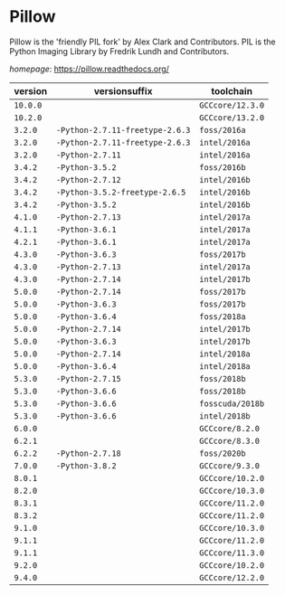 # Pillow

Pillow is the 'friendly PIL fork' by Alex Clark and Contributors.  PIL is the Python Imaging Library by Fredrik Lundh and Contributors.

*homepage*: <https://pillow.readthedocs.org/>

version | versionsuffix | toolchain
--------|---------------|----------
``10.0.0`` |  | ``GCCcore/12.3.0``
``10.2.0`` |  | ``GCCcore/13.2.0``
``3.2.0`` | ``-Python-2.7.11-freetype-2.6.3`` | ``foss/2016a``
``3.2.0`` | ``-Python-2.7.11-freetype-2.6.3`` | ``intel/2016a``
``3.2.0`` | ``-Python-2.7.11`` | ``intel/2016a``
``3.4.2`` | ``-Python-3.5.2`` | ``foss/2016b``
``3.4.2`` | ``-Python-2.7.12`` | ``intel/2016b``
``3.4.2`` | ``-Python-3.5.2-freetype-2.6.5`` | ``intel/2016b``
``3.4.2`` | ``-Python-3.5.2`` | ``intel/2016b``
``4.1.0`` | ``-Python-2.7.13`` | ``intel/2017a``
``4.1.1`` | ``-Python-3.6.1`` | ``intel/2017a``
``4.2.1`` | ``-Python-3.6.1`` | ``intel/2017a``
``4.3.0`` | ``-Python-3.6.3`` | ``foss/2017b``
``4.3.0`` | ``-Python-2.7.13`` | ``intel/2017a``
``4.3.0`` | ``-Python-2.7.14`` | ``intel/2017b``
``5.0.0`` | ``-Python-2.7.14`` | ``foss/2017b``
``5.0.0`` | ``-Python-3.6.3`` | ``foss/2017b``
``5.0.0`` | ``-Python-3.6.4`` | ``foss/2018a``
``5.0.0`` | ``-Python-2.7.14`` | ``intel/2017b``
``5.0.0`` | ``-Python-3.6.3`` | ``intel/2017b``
``5.0.0`` | ``-Python-2.7.14`` | ``intel/2018a``
``5.0.0`` | ``-Python-3.6.4`` | ``intel/2018a``
``5.3.0`` | ``-Python-2.7.15`` | ``foss/2018b``
``5.3.0`` | ``-Python-3.6.6`` | ``foss/2018b``
``5.3.0`` | ``-Python-3.6.6`` | ``fosscuda/2018b``
``5.3.0`` | ``-Python-3.6.6`` | ``intel/2018b``
``6.0.0`` |  | ``GCCcore/8.2.0``
``6.2.1`` |  | ``GCCcore/8.3.0``
``6.2.2`` | ``-Python-2.7.18`` | ``foss/2020b``
``7.0.0`` | ``-Python-3.8.2`` | ``GCCcore/9.3.0``
``8.0.1`` |  | ``GCCcore/10.2.0``
``8.2.0`` |  | ``GCCcore/10.3.0``
``8.3.1`` |  | ``GCCcore/11.2.0``
``8.3.2`` |  | ``GCCcore/11.2.0``
``9.1.0`` |  | ``GCCcore/10.3.0``
``9.1.1`` |  | ``GCCcore/11.2.0``
``9.1.1`` |  | ``GCCcore/11.3.0``
``9.2.0`` |  | ``GCCcore/10.2.0``
``9.4.0`` |  | ``GCCcore/12.2.0``
